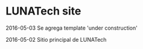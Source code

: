 # LUNATech site

2016-05-03
Se agrega template 'under construction'

2016-05-02
Sitio principal de LUNATech

